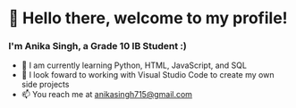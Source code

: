 <h1> 👋 Hello there, welcome to my profile!
<h3> I'm Anika Singh, a Grade 10 IB Student :) </h3>

  
  - 🌱 I am currently learning Python, HTML, JavaScript, and SQL
  - 👀 I look foward to working with Visual Studio Code to create my own side projects
  - 📫 You reach me at anikasingh715@gmail.com 

